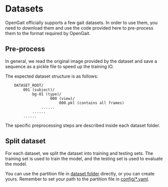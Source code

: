 # Datasets
OpenGait officially supports a few gait datasets. In order to use them, you need to download them and use the code provided here to pre-process them to the format required by OpenGait.

## Pre-process
In general, we read the original image provided by the dataset and save a sequence as a pickle file to speed up the training IO. 

The expected dataset structure is as follows:
```
    DATASET_ROOT/
        001 (subject)/
            bg-01 (type)/
                    000 (view)/
                        000.pkl (contains all frames)
                ......
            ......
        ......
```

The specific preprocessing steps are described inside each dataset folder.

## Split dataset
For each dataset, we split the dataset into training and testing sets. The training set is used to train the model, and the testing set is used to evaluate the model.

You can use the partition file in [dataset folder](sceneflow/CASIA-B.json) directly, or you can create yours. Remember to set your path to the partition file in [config/*.yaml](../config/).
